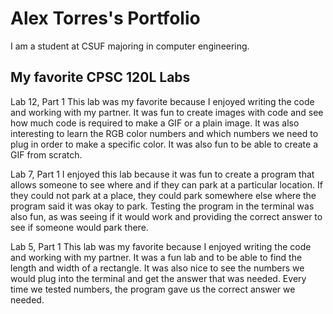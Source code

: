 # Alex Torres's Portfolio

I am a student at CSUF majoring in computer engineering.

## My favorite CPSC 120L Labs

Lab 12, Part 1
This lab was my favorite because I enjoyed writing the code and working with my partner. It was fun to create images with code and see how much code is required to make a GIF or a plain image. It was also interesting to learn the RGB color numbers and which numbers we need to plug in order to make a specific color. It was also fun to be able to create a GIF from scratch.

Lab 7, Part 1
I enjoyed this lab because it was fun to create a program that allows someone to see where and if they can park at a particular location. If they could not park at a place, they could park somewhere else where the program said it was okay to park. Testing the program in the terminal was also fun, as was seeing if it would work and providing the correct answer to see if someone would park there.

Lab 5, Part 1
This lab was my favorite because I enjoyed writing the code and working with my partner. It was a fun lab and to be able to find the length and width of a rectangle. It was also nice to see the numbers we would plug into the terminal and get the answer that was needed. Every time we tested numbers, the program gave us the correct answer we needed.
